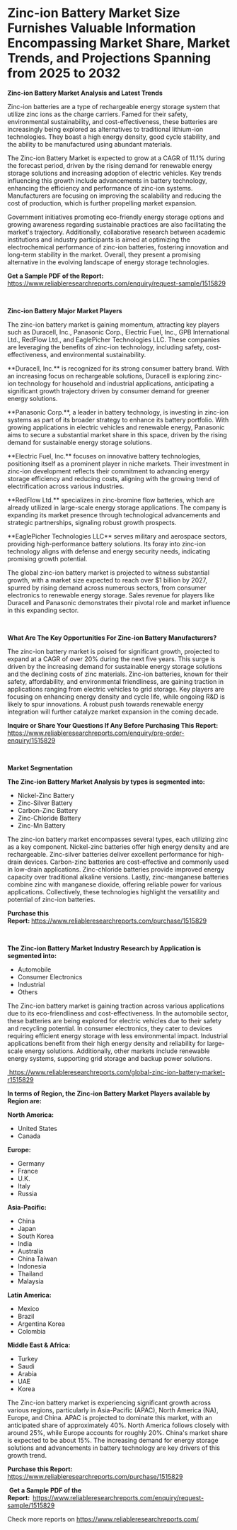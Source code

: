 <p><h1>Zinc-ion Battery Market Size Furnishes Valuable Information Encompassing Market Share, Market Trends, and Projections Spanning from 2025 to 2032</h1></p><p><strong>Zinc-ion Battery Market Analysis and Latest Trends</strong></p>
<p><p>Zinc-ion batteries are a type of rechargeable energy storage system that utilize zinc ions as the charge carriers. Famed for their safety, environmental sustainability, and cost-effectiveness, these batteries are increasingly being explored as alternatives to traditional lithium-ion technologies. They boast a high energy density, good cycle stability, and the ability to be manufactured using abundant materials.</p><p>The Zinc-ion Battery Market is expected to grow at a CAGR of 11.1% during the forecast period, driven by the rising demand for renewable energy storage solutions and increasing adoption of electric vehicles. Key trends influencing this growth include advancements in battery technology, enhancing the efficiency and performance of zinc-ion systems. Manufacturers are focusing on improving the scalability and reducing the cost of production, which is further propelling market expansion.</p><p>Government initiatives promoting eco-friendly energy storage options and growing awareness regarding sustainable practices are also facilitating the market's trajectory. Additionally, collaborative research between academic institutions and industry participants is aimed at optimizing the electrochemical performance of zinc-ion batteries, fostering innovation and long-term stability in the market. Overall, they present a promising alternative in the evolving landscape of energy storage technologies.</p></p>
<p><strong>Get a Sample PDF of the Report:&nbsp;</strong> <a href="https://www.reliableresearchreports.com/enquiry/request-sample/1515829?utm_campaign=2219&utm_medium=2&utm_source=Github&utm_content=ia&utm_term=29032025&utm_id=zinc-ion-battery">https://www.reliableresearchreports.com/enquiry/request-sample/1515829</a></p>
<p>&nbsp;</p>
<p><strong>Zinc-ion Battery Major Market Players</strong></p>
<p><p>The zinc-ion battery market is gaining momentum, attracting key players such as Duracell, Inc., Panasonic Corp., Electric Fuel, Inc., GPB International Ltd., RedFlow Ltd., and EaglePicher Technologies LLC. These companies are leveraging the benefits of zinc-ion technology, including safety, cost-effectiveness, and environmental sustainability.</p><p>**Duracell, Inc.** is recognized for its strong consumer battery brand. With an increasing focus on rechargeable solutions, Duracell is exploring zinc-ion technology for household and industrial applications, anticipating a significant growth trajectory driven by consumer demand for greener energy solutions.</p><p>**Panasonic Corp.**, a leader in battery technology, is investing in zinc-ion systems as part of its broader strategy to enhance its battery portfolio. With growing applications in electric vehicles and renewable energy, Panasonic aims to secure a substantial market share in this space, driven by the rising demand for sustainable energy storage solutions.</p><p>**Electric Fuel, Inc.** focuses on innovative battery technologies, positioning itself as a prominent player in niche markets. Their investment in zinc-ion development reflects their commitment to advancing energy storage efficiency and reducing costs, aligning with the growing trend of electrification across various industries.</p><p>**RedFlow Ltd.** specializes in zinc-bromine flow batteries, which are already utilized in large-scale energy storage applications. The company is expanding its market presence through technological advancements and strategic partnerships, signaling robust growth prospects.</p><p>**EaglePicher Technologies LLC** serves military and aerospace sectors, providing high-performance battery solutions. Its foray into zinc-ion technology aligns with defense and energy security needs, indicating promising growth potential.</p><p>The global zinc-ion battery market is projected to witness substantial growth, with a market size expected to reach over $1 billion by 2027, spurred by rising demand across numerous sectors, from consumer electronics to renewable energy storage. Sales revenue for players like Duracell and Panasonic demonstrates their pivotal role and market influence in this expanding sector.</p></p>
<p>&nbsp;</p>
<p><strong>What Are The Key Opportunities For Zinc-ion Battery Manufacturers?</strong></p>
<p><p>The zinc-ion battery market is poised for significant growth, projected to expand at a CAGR of over 20% during the next five years. This surge is driven by the increasing demand for sustainable energy storage solutions and the declining costs of zinc materials. Zinc-ion batteries, known for their safety, affordability, and environmental friendliness, are gaining traction in applications ranging from electric vehicles to grid storage. Key players are focusing on enhancing energy density and cycle life, while ongoing R&D is likely to spur innovations. A robust push towards renewable energy integration will further catalyze market expansion in the coming decade.</p></p>
<p><strong>Inquire or Share Your Questions If Any Before Purchasing This Report:</strong> <a href="https://www.reliableresearchreports.com/enquiry/pre-order-enquiry/1515829?utm_campaign=2219&utm_medium=2&utm_source=Github&utm_content=ia&utm_term=29032025&utm_id=zinc-ion-battery">https://www.reliableresearchreports.com/enquiry/pre-order-enquiry/1515829</a></p>
<p>&nbsp;</p>
<p><strong>Market Segmentation</strong></p>
<p><strong>The Zinc-ion Battery Market Analysis by types is segmented into:</strong></p>
<p><ul><li>Nickel-Zinc Battery</li><li>Zinc-Silver Battery</li><li>Carbon-Zinc Battery</li><li>Zinc-Chloride Battery</li><li>Zinc-Mn Battery</li></ul></p>
<p><p>The zinc-ion battery market encompasses several types, each utilizing zinc as a key component. Nickel-zinc batteries offer high energy density and are rechargeable. Zinc-silver batteries deliver excellent performance for high-drain devices. Carbon-zinc batteries are cost-effective and commonly used in low-drain applications. Zinc-chloride batteries provide improved energy capacity over traditional alkaline versions. Lastly, zinc-manganese batteries combine zinc with manganese dioxide, offering reliable power for various applications. Collectively, these technologies highlight the versatility and potential of zinc-ion batteries.</p></p>
<p><strong>Purchase this Report:&nbsp;</strong><a href="https://www.reliableresearchreports.com/purchase/1515829?utm_campaign=2219&utm_medium=2&utm_source=Github&utm_content=ia&utm_term=29032025&utm_id=zinc-ion-battery">https://www.reliableresearchreports.com/purchase/1515829</a></p>
<p>&nbsp;</p>
<p><strong>The Zinc-ion Battery Market Industry Research by Application is segmented into:</strong></p>
<p><ul><li>Automobile</li><li>Consumer Electronics</li><li>Industrial</li><li>Others</li></ul></p>
<p><p>The Zinc-ion battery market is gaining traction across various applications due to its eco-friendliness and cost-effectiveness. In the automobile sector, these batteries are being explored for electric vehicles due to their safety and recycling potential. In consumer electronics, they cater to devices requiring efficient energy storage with less environmental impact. Industrial applications benefit from their high energy density and reliability for large-scale energy solutions. Additionally, other markets include renewable energy systems, supporting grid storage and backup power solutions.</p></p>
<p><a href="https://www.reliableresearchreports.com/global-zinc-ion-battery-market-r1515829?utm_campaign=2219&utm_medium=2&utm_source=Github&utm_content=ia&utm_term=29032025&utm_id=zinc-ion-battery">&nbsp;https://www.reliableresearchreports.com/global-zinc-ion-battery-market-r1515829</a></p>
<p><strong>In terms of Region, the Zinc-ion Battery Market Players available by Region are:</strong></p>
<p>
    <p> <strong> North America: </strong>
        <ul>
            <li>United States</li>
            <li>Canada</li>
        </ul>
        </p> 
    <p> <strong> Europe: </strong>
        <ul>
            <li>Germany</li>
            <li>France</li>
            <li>U.K.</li>
            <li>Italy</li>
            <li>Russia</li>
        </ul>
        </p> 
    <p> <strong> Asia-Pacific: </strong>
        <ul>
            <li>China</li>
            <li>Japan</li>
            <li>South Korea</li>
            <li>India</li>
            <li>Australia</li>
            <li>China Taiwan</li>
            <li>Indonesia</li>
            <li>Thailand</li>
            <li>Malaysia</li>
        </ul>
        </p> 
    <p> <strong> Latin America: </strong>
        <ul>
            <li>Mexico</li>
            <li>Brazil</li>
            <li>Argentina Korea</li>
            <li>Colombia</li>
        </ul>
        </p> 
    <p> <strong> Middle East & Africa: </strong>
        <ul>
            <li>Turkey</li>
            <li>Saudi</li>
            <li>Arabia</li>
            <li>UAE</li>
            <li>Korea</li>
        </ul>
    </p>
    </p>
<p><p>The Zinc-ion battery market is experiencing significant growth across various regions, particularly in Asia-Pacific (APAC), North America (NA), Europe, and China. APAC is projected to dominate this market, with an anticipated share of approximately 40%. North America follows closely with around 25%, while Europe accounts for roughly 20%. China's market share is expected to be about 15%. The increasing demand for energy storage solutions and advancements in battery technology are key drivers of this growth trend.</p></p>
<p><strong>Purchase this Report: </strong><a href="https://www.reliableresearchreports.com/purchase/1515829?utm_campaign=2219&utm_medium=2&utm_source=Github&utm_content=ia&utm_term=29032025&utm_id=zinc-ion-battery">https://www.reliableresearchreports.com/purchase/1515829</a></p>
<p>&nbsp;<strong>Get a Sample PDF of the Report:&nbsp;&nbsp;</strong><a href="https://www.reliableresearchreports.com/enquiry/request-sample/1515829?utm_campaign=2219&utm_medium=2&utm_source=Github&utm_content=ia&utm_term=29032025&utm_id=zinc-ion-battery">https://www.reliableresearchreports.com/enquiry/request-sample/1515829</a></p>
<p><strong></strong></p>
<p>Check more reports on <a href="https://www.reliableresearchreports.com/?utm_campaign=2219&utm_medium=2&utm_source=Github&utm_content=ia&utm_term=29032025&utm_id=zinc-ion-battery">https://www.reliableresearchreports.com/</a></p>